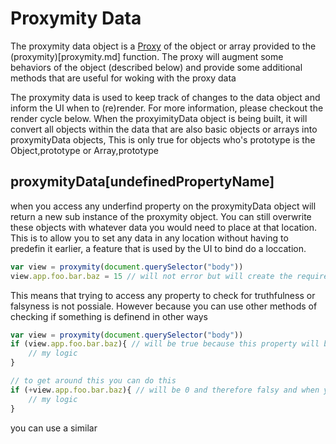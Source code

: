 # Proxymity Data
The proxymity data object is a [Proxy](https://developer.mozilla.org/en-US/docs/Web/JavaScript/Reference/Global_Objects/Proxy) of the object or array provided to the (proxymity)[proxymity.md] function. The proxy will augment some behaviors of the object (described below) and provide some additional methods that are useful for woking with the proxy data

The proxymity data is used to keep track of changes to the data object and inform the UI when to (re)render. For more information, please checkout the render cycle below. When the proxyimityData object is being built, it will convert all objects within the data that are also basic objects or arrays into proxymityData objects, This is only true for objects who's prototype is the Object,prototype or Array,prototype

## proxymityData[undefinedPropertyName]
when you access any underfind property on the proxymityData object will return a new sub instance of the proxymity object. You can still overwrite these objects with whatever data you would need to place at that location. This is to allow you to set any data in any location without having to predefin it earlier, a feature that is used by the UI to bind do a loccation.

```javascript
var view = proxymity(document.querySelector("body"))
view.app.foo.bar.baz = 15 // will not error but will create the required nested objects
```

This means that trying to access any property to check for truthfulness or falsyness is not possiale. However because you can use other methods of checking if something is definend in other ways
```javascript
var view = proxymity(document.querySelector("body"))
if (view.app.foo.bar.baz){ // will be true because this property will be initialized on access to a proxy object
	// my logic
}

// to get around this you can do this
if (+view.app.foo.bar.baz){ // will be 0 and therefore falsy and when you actually recieve data it will be whatever that data is. this may also result in NaN which is also falsy
	// my logic
}
```

you can use a similar
